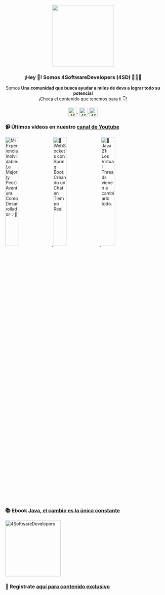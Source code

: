 <p align="center" width="300">
    <img align="center" width="200" src="https://www.4softwaredevelopers.com/assets/img/brands/icono_4SD.png" />
    <h3 align="center">¡Hey 👋! Somos 4SoftwareDevelopers (4SD) 👨🏻‍💻</h3>
 </p>
 
 <p align="center">Somos <strong>Una comunidad que busca ayudar a miles de devs a lograr todo su potencial</strong><br />¡Checa el contenido que tenemos para ti 👇!</p>
 <p align="center">
    <a href="https://youtube.com/4SoftwareDevelopers" target="blank" style='margin-right:4px'>
     <img align="center" src="https://cdn.jsdelivr.net/npm/simple-icons@3.0.1/icons/youtube.svg" alt="4SoftwareDevelopers" height="28px" width="28px" />
   </a>
   <a href="https://instagram.com/4SoftwareDevelopers" target="blank">
     <img align="center" src="https://cdn.jsdelivr.net/npm/simple-icons@3.0.1/icons/instagram.svg" alt="4SoftwareDevelopers" height="28px" width="28px" />
   </a>
   <a href="https://twitter.com/4SDevelopers" target="blank">
     <img align="center" src="https://cdn.jsdelivr.net/npm/simple-icons@3.0.1/icons/twitter.svg" alt="4SoftwareDevelopers" height="28px" width="28px" />
   </a>
 </p>
 
### 📹 Últimos vídeos en nuestro [canal de Youtube](https://youtube.com/4SoftwareDevelopers?sub_confirmation=1)

<a href='https://youtu.be/2GrHfwRzugo' target='_blank'>
    <img width='30%' src='https://img.youtube.com/vi/2GrHfwRzugo/mqdefault.jpg' alt='Mi Experiencia Inolvidable: La Mejor (y Peor) Aventura Como Desarrollador 💡🎢' title='Mi Experiencia Inolvidable: La Mejor (y Peor) Aventura Como Desarrollador 💡🎢' />
</a>

<a href='https://youtu.be/RtFEFElstL4' target='_blank'>
    <img width='30%' src='https://img.youtube.com/vi/RtFEFElstL4/mqdefault.jpg' alt='🚀 WebSockets con Spring Boot: Creando un Chat en Tiempo Real' title='🚀 WebSockets con Spring Boot: Creando un Chat en Tiempo Real' />
</a>

<a href='https://youtu.be/s-eodI31EpA' target='_blank'>
    <img width='30%' src='https://img.youtube.com/vi/s-eodI31EpA/mqdefault.jpg' alt='🤯 Java 21: Los Virtual Threads vienen a cambiarlo todo.' title='🤯 Java 21: Los Virtual Threads vienen a cambiarlo todo.' />
</a>
 

### 📚 Ebook [Java, el cambio es la única constante](https://ebook.4softwaredevelopers.com/)
<a href="https://ebook.4softwaredevelopers.com/" target="blank">
  <img align="center" src="https://www.4softwaredevelopers.com/assets/img/illustrations/Portada_Java.jpg" alt="4SoftwareDevelopers" width="180px" />
</a>

### 🔐 Registrate [aquí para contenido exclusivo](https://www.subscribepage.com/kit4sd)
 
 